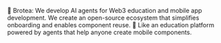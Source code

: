 🚀 Brotea: We develop AI agents for Web3 education and mobile app development. We create an open-source ecosystem that simplifies onboarding and enables component reuse. 🌱 Like an education platform powered by agents that help anyone create mobile components.